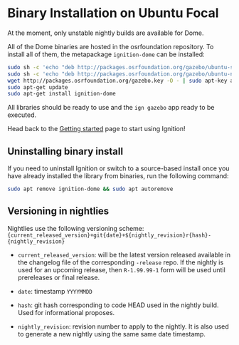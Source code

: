 # Binary Installation on Ubuntu Focal

At the moment, only unstable nightly builds are available for Dome.

All of the Dome binaries are hosted in the osrfoundation repository. To install
all of them, the metapackage `ignition-dome` can be installed:

```bash
sudo sh -c 'echo "deb http://packages.osrfoundation.org/gazebo/ubuntu-stable `lsb_release -cs` main" > /etc/apt/sources.list.d/gazebo-stable.list'
sudo sh -c 'echo "deb http://packages.osrfoundation.org/gazebo/ubuntu-nightly `lsb_release -cs` main" > /etc/apt/sources.list.d/gazebo-nightly.list'
wget http://packages.osrfoundation.org/gazebo.key -O - | sudo apt-key add -
sudo apt-get update
sudo apt-get install ignition-dome
```

All libraries should be ready to use and the `ign gazebo` app ready to be executed.

Head back to the [Getting started](/docs/all/get_started)
page to start using Ignition!

## Uninstalling binary install

If you need to uninstall Ignition or switch to a source-based install once you
have already installed the library from binaries, run the following command:

```bash
sudo apt remove ignition-dome && sudo apt autoremove
```

## Versioning in nightlies

Nightlies use the following versioning scheme:
`{current_released_version}+git{date}+${nightly_revision}r{hash}-{nightly_revision}`

* `current_released_version`: will be the latest version released available in
the changelog file of the corresponding `-release` repo. If the nightly is used
for an upcoming release, then `R-1.99.99-1` form will be used until prereleases
or final release.

* `date`: timestamp `YYYYMMDD`

* `hash`: git hash corresponding to code HEAD used in the nightly build. Used for
informational proposes.

* `nightly_revision`: revision number to apply to the nightly. It is also used to
generate a new nightly using the same same date timestamp.

